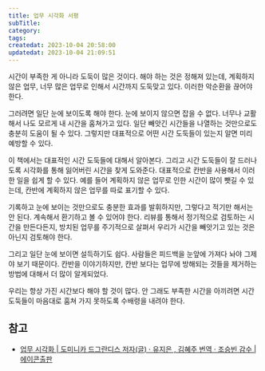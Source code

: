```yaml
---
title: 업무 시각화 서평
subTitle:
category:
tags:
createdat: 2023-10-04 20:58:00
updatedat: 2023-10-04 21:09:51
---
```


시간이 부족한 게 아니라 도둑이 많은 것이다. 해야 하는 것은 정해져 있는데, 계획하지 않은 업무, 너무 많은 업무로
인해서 시간까지 도둑맞고 있다. 이러한 악순환을 끊어야 한다.  

그러려면 일단 눈에 보이도록 해야 한다. 눈에 보이지 않으면 잡을 수 없다. 너무나 교활해서 나도 모르게 내 시간을
훔쳐가고 있다. 일단 빼앗긴 시간들을 나열하는 것만으로도 충분히 도움이 될 수
있다. 그렇지만 대표적으로 어떤 시간 도둑들이 있는지 알면 미리 예방할 수 있다.  

이 책에서는 대표적인 시간 도둑들에 대해서 알아본다. 그리고 시간 도둑들이 잘
드러나도록 시각화를 통해 잃어버린 시간을 찾게 도와준다. 대표적으로 칸반을
사용해서 이러한 일을 쉽게 할 수 있다. 예를 들어 계획하지 않은 업무로 인한 시간이
많이 뺏길 수 있는데, 칸반에 계획하지 않은 업무를 따로 표기할 수 있다.  

기록하고 눈에 보이는 것만으로도 충분한 효과를 발휘하지만, 그렇다고 적기만 해서는
안 된다.
계속해서 환기하고 볼 수 있어야 한다. 리뷰를 통해서 정기적으로 검토하는 시간을
만든다든지, 방치된 업무를 주기적으로 살펴서 우리가 시간을 빼앗기고 있는 것은
아닌지 검토해야 한다.  

그리고 일단 눈에 보이면 설득하기도 쉽다. 사람들은 피드백을 눈앞에 가져다 놔야 그제야 보기 때문이다.
칸반을 이야기하지만, 칸반 보다는 업무에 방해되는 것들을 제거하는 방법에 대해서
더 많이 알게되었다.  

우리는 항상 가진 시간보다 해야 할 것이 많다. 안 그래도 부족한 시간을 아끼려면
시간 도둑들이 마음대로 훔쳐 가지 못하도록 수배령을 내려야 한다.

## 참고

- [업무 시각화 \| 도미니카 드그란디스 저자(글) · 유지은 , 김혜주 번역 · 조승빈 감수 \| 에이콘출판](https://product.kyobobook.co.kr/detail/S000001804854)
